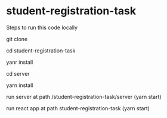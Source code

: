 # student-registration-task

Steps to run this code locally

git clone

cd student-registration-task

yanr install

cd server

yarn install


run server at path /student-registration-task/server (yarn start)

run react app at path student-registration-task (yarn start)
